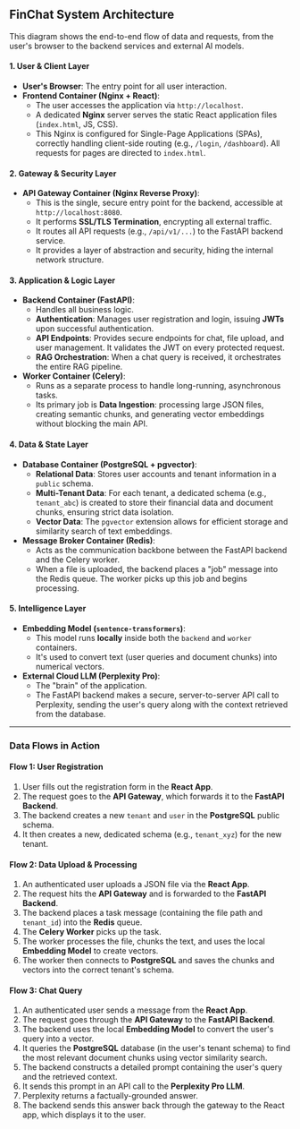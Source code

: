 ## **FinChat System Architecture**

This diagram shows the end-to-end flow of data and requests, from the user's browser to the backend services and external AI models.

#### **1\. User & Client Layer**

* **User's Browser**: The entry point for all user interaction.  
* **Frontend Container (Nginx \+ React)**:  
  * The user accesses the application via `http://localhost`.  
  * A dedicated **Nginx** server serves the static React application files (`index.html`, JS, CSS).  
  * This Nginx is configured for Single-Page Applications (SPAs), correctly handling client-side routing (e.g., `/login`, `/dashboard`). All requests for pages are directed to `index.html`.

#### **2\. Gateway & Security Layer**

* **API Gateway Container (Nginx Reverse Proxy)**:  
  * This is the single, secure entry point for the backend, accessible at `http://localhost:8080`.  
  * It performs **SSL/TLS Termination**, encrypting all external traffic.  
  * It routes all API requests (e.g., `/api/v1/...`) to the FastAPI backend service.  
  * It provides a layer of abstraction and security, hiding the internal network structure.

#### **3\. Application & Logic Layer**

* **Backend Container (FastAPI)**:  
  * Handles all business logic.  
  * **Authentication**: Manages user registration and login, issuing **JWTs** upon successful authentication.  
  * **API Endpoints**: Provides secure endpoints for chat, file upload, and user management. It validates the JWT on every protected request.  
  * **RAG Orchestration**: When a chat query is received, it orchestrates the entire RAG pipeline.  
* **Worker Container (Celery)**:  
  * Runs as a separate process to handle long-running, asynchronous tasks.  
  * Its primary job is **Data Ingestion**: processing large JSON files, creating semantic chunks, and generating vector embeddings without blocking the main API.

#### **4\. Data & State Layer**

* **Database Container (PostgreSQL \+ pgvector)**:  
  * **Relational Data**: Stores user accounts and tenant information in a `public` schema.  
  * **Multi-Tenant Data**: For each tenant, a dedicated schema (e.g., `tenant_abc`) is created to store their financial data and document chunks, ensuring strict data isolation.  
  * **Vector Data**: The `pgvector` extension allows for efficient storage and similarity search of text embeddings.  
* **Message Broker Container (Redis)**:  
  * Acts as the communication backbone between the FastAPI backend and the Celery worker.  
  * When a file is uploaded, the backend places a "job" message into the Redis queue. The worker picks up this job and begins processing.

#### **5\. Intelligence Layer**

* **Embedding Model (`sentence-transformers`)**:  
  * This model runs **locally** inside both the `backend` and `worker` containers.  
  * It's used to convert text (user queries and document chunks) into numerical vectors.  
* **External Cloud LLM (Perplexity Pro)**:  
  * The "brain" of the application.  
  * The FastAPI backend makes a secure, server-to-server API call to Perplexity, sending the user's query along with the context retrieved from the database.

---

### **Data Flows in Action**

#### **Flow 1: User Registration**

1. User fills out the registration form in the **React App**.  
2. The request goes to the **API Gateway**, which forwards it to the **FastAPI Backend**.  
3. The backend creates a new `tenant` and `user` in the **PostgreSQL** public schema.  
4. It then creates a new, dedicated schema (e.g., `tenant_xyz`) for the new tenant.

#### **Flow 2: Data Upload & Processing**

1. An authenticated user uploads a JSON file via the **React App**.  
2. The request hits the **API Gateway** and is forwarded to the **FastAPI Backend**.  
3. The backend places a task message (containing the file path and `tenant_id`) into the **Redis** queue.  
4. The **Celery Worker** picks up the task.  
5. The worker processes the file, chunks the text, and uses the local **Embedding Model** to create vectors.  
6. The worker then connects to **PostgreSQL** and saves the chunks and vectors into the correct tenant's schema.

#### **Flow 3: Chat Query**

1. An authenticated user sends a message from the **React App**.  
2. The request goes through the **API Gateway** to the **FastAPI Backend**.  
3. The backend uses the local **Embedding Model** to convert the user's query into a vector.  
4. It queries the **PostgreSQL** database (in the user's tenant schema) to find the most relevant document chunks using vector similarity search.  
5. The backend constructs a detailed prompt containing the user's query and the retrieved context.  
6. It sends this prompt in an API call to the **Perplexity Pro LLM**.  
7. Perplexity returns a factually-grounded answer.  
8. The backend sends this answer back through the gateway to the React app, which displays it to the user.

